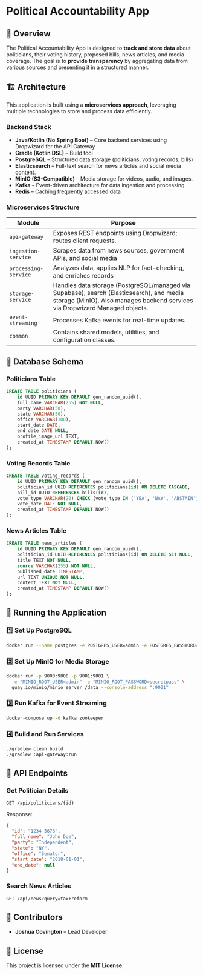 # Political Accountability App

## 📌 Overview
The Political Accountability App is designed to **track and store data** about politicians, their voting history, proposed bills, news articles, and media coverage. The goal is to **provide transparency** by aggregating data from various sources and presenting it in a structured manner.

## 🏗️ Architecture
This application is built using a **microservices approach**, leveraging multiple technologies to store and process data efficiently.

### **Backend Stack**
- **Java/Kotlin (No Spring Boot)** –  Core backend services using Dropwizard for the API Gateway
- **Gradle (Kotlin DSL)** – Build tool
- **PostgreSQL** – Structured data storage (politicians, voting records, bills)
- **Elasticsearch** – Full-text search for news articles and social media content.
- **MinIO (S3-Compatible)** – Media storage for videos, audio, and images.
- **Kafka** – Event-driven architecture for data ingestion and processing
- **Redis** – Caching frequently accessed data

### **Microservices Structure**
| Module | Purpose |
|--------|---------|
| `api-gateway` | Exposes REST endpoints using Dropwizard; routes client requests. |
| `ingestion-service` | Scrapes data from news sources, government APIs, and social media |
| `processing-service` | Analyzes data, applies NLP for fact-checking, and enriches records |
| `storage-service` | Handles data storage (PostgreSQL/managed via Supabase), search (Elasticsearch), and media storage (MinIO). Also manages backend services via Dropwizard Managed objects. |
| `event-streaming` | Processes Kafka events for real-time updates. |
| `common` | Contains shared models, utilities, and configuration classes. |

## 🔹 Database Schema
### **Politicians Table**
```sql
CREATE TABLE politicians (
    id UUID PRIMARY KEY DEFAULT gen_random_uuid(),
    full_name VARCHAR(255) NOT NULL,
    party VARCHAR(50),
    state VARCHAR(50),
    office VARCHAR(100),
    start_date DATE,
    end_date DATE NULL,
    profile_image_url TEXT,
    created_at TIMESTAMP DEFAULT NOW()
);
```

### **Voting Records Table**
```sql
CREATE TABLE voting_records (
    id UUID PRIMARY KEY DEFAULT gen_random_uuid(),
    politician_id UUID REFERENCES politicians(id) ON DELETE CASCADE,
    bill_id UUID REFERENCES bills(id),
    vote_type VARCHAR(20) CHECK (vote_type IN ('YEA', 'NAY', 'ABSTAIN')),
    vote_date DATE NOT NULL,
    created_at TIMESTAMP DEFAULT NOW()
);
```

### **News Articles Table**
```sql
CREATE TABLE news_articles (
    id UUID PRIMARY KEY DEFAULT gen_random_uuid(),
    politician_id UUID REFERENCES politicians(id) ON DELETE SET NULL,
    title TEXT NOT NULL,
    source VARCHAR(255) NOT NULL,
    published_date TIMESTAMP,
    url TEXT UNIQUE NOT NULL,
    content TEXT NOT NULL,
    created_at TIMESTAMP DEFAULT NOW()
);
```

## 🚀 Running the Application
### **1️⃣ Set Up PostgreSQL**
```sh
docker run --name postgres -e POSTGRES_USER=admin -e POSTGRES_PASSWORD=secret -p 5432:5432 -d postgres
```

### **2️⃣ Set Up MinIO for Media Storage**
```sh
docker run -p 9000:9000 -p 9001:9001 \
  -e "MINIO_ROOT_USER=admin" -e "MINIO_ROOT_PASSWORD=secretpass" \
  quay.io/minio/minio server /data --console-address ":9001"
```

### **3️⃣ Run Kafka for Event Streaming**
```sh
docker-compose up -d kafka zookeeper
```

### **4️⃣ Build and Run Services**
```sh
./gradlew clean build
./gradlew :api-gateway:run
```

## 📡 API Endpoints
### **Get Politician Details**
```http
GET /api/politicians/{id}
```
Response:
```json
{
  "id": "1234-5678",
  "full_name": "John Doe",
  "party": "Independent",
  "state": "NY",
  "office": "Senator",
  "start_date": "2018-01-01",
  "end_date": null
}
```

### **Search News Articles**
```http
GET /api/news?query=tax+reform
```

## 👥 Contributors
- **Joshua Covington** – Lead Developer

## 📜 License
This project is licensed under the **MIT License**.

